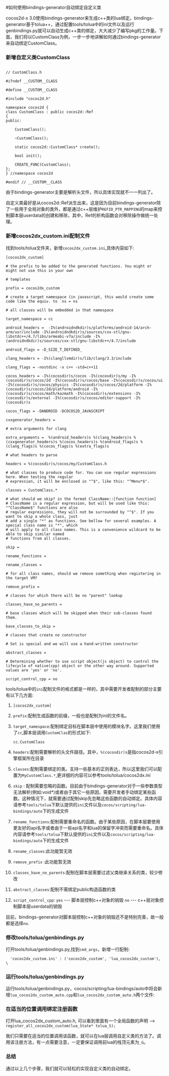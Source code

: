 #如何使用bindings-generator自动绑定自定义类

cocos2d-x 3.0使用bindings-generator来生成c++类的lua绑定。bindings-generator基于tolua++，通过配置tools/tolua中的ini文件以及运行genbindings.py就可以自动生成c++类的绑定，大大减少了编写pkg的工作量。下面，我们将以CustomClass为例，一步一步地讲解如何通过bindings-generator来自动绑定CustomClass。

### 新增自定义类CustomClass

```

// CustomClass.h

#ifndef __CUSTOM__CLASS

#define __CUSTOM__CLASS

#include "cocos2d.h"

namespace cocos2d {
class CustomClass : public cocos2d::Ref
{
public:
    
    CustomClass();

    ~CustomClass();

    static cocos2d::CustomClass* create();

    bool init();

    CREATE_FUNC(CustomClass);
};
} //namespace cocos2d

#endif // __CUSTOM__CLASS

```

由于bindings-generator主要是解析头文件，所以具体实现就不一一列出了。

自定义类最好是从cocos2d::Ref派生出来，这是因为目前bindings-generator除了一些用于全局对象的类外，都是通过c++层维护`REFID_PTR_MAPPING`的map来控制脚本层userdata的创建和移除，其中，Ref的析构函数会对移除操作做统一处理。

### 新增cocos2dx_custom.ini配制文件

找到tools/tolua文件夹，新增`cocos2dx_custom.ini`,具体内容如下:

```
[cocos2dx_custom]

# the prefix to be added to the generated functions. You might or might not use this in your own

# templates

prefix = cocos2dx_custom

# create a target namespace (in javascript, this would create some code like the equiv. to `ns = ns 

# all classes will be embedded in that namespace

target_namespace = cc

android_headers =  -I%(androidndkdir)s/platforms/android-14/arch-arm/usr/include -I%(androidndkdir)s/sources/cxx-stl/gnu-libstdc++/4.7/libs/armeabi-v7a/include -I%(androidndkdir)s/sources/cxx-stl/gnu-libstdc++/4.7/include

android_flags = -D_SIZE_T_DEFINED_ 

clang_headers = -I%(clangllvmdir)s/lib/clang/3.3/include

clang_flags = -nostdinc -x c++ -std=c++11

cocos_headers = -I%(cocosdir)s/cocos -I%(cocosdir)s/my -I%(cocosdir)s/cocos/2d -I%(cocosdir)s/cocos/base -I%(cocosdir)s/cocos/ui -I%(cocosdir)s/cocos/physics -I%(cocosdir)s/cocos/2d/platform -I%(cocosdir)s/cocos/2d/platform/android -I%(cocosdir)s/cocos/math/kazmath -I%(cocosdir)s/extensions -I%(cocosdir)s/external -I%(cocosdir)s/cocos/editor-support -I%(cocosdir)s

cocos_flags = -DANDROID -DCOCOS2D_JAVASCRIPT

cxxgenerator_headers = 

# extra arguments for clang

extra_arguments =  %(android_headers)s %(clang_headers)s %(cxxgenerator_headers)s %(cocos_headers)s %(android_flags)s %(clang_flags)s %(cocos_flags)s %(extra_flags)s 

# what headers to parse

headers = %(cocosdir)s/cocos/my/CustomClass.h

# what classes to produce code for. You can use regular expressions here. When testing the regular
# expression, it will be enclosed in "^$", like this: "^Menu*$".

classes = CustomClass.*

# what should we skip? in the format ClassName::[function function]
# ClassName is a regular expression, but will be used like this: "^ClassName$" functions are also
# regular expressions, they will not be surrounded by "^$". If you want to skip a whole class, just
# add a single "*" as functions. See bellow for several examples. A special class name is "*", which
# will apply to all class names. This is a convenience wildcard to be able to skip similar named
# functions from all classes.

skip =

rename_functions = 

rename_classes = 

# for all class names, should we remove something when registering in the target VM?

remove_prefix = 

# classes for which there will be no "parent" lookup

classes_have_no_parents = 

# base classes which will be skipped when their sub-classes found them.

base_classes_to_skip =

# classes that create no constructor

# Set is special and we will use a hand-written constructor

abstract_classes =

# Determining whether to use script object(js object) to control the lifecycle of native(cpp) object or the other way around. Supported values are 'yes' or 'no'.

script_control_cpp = no

```

tools/tolua中的`ini`配制文件的格式都是一样的，其中需要开发者配制的部分主要有以下几方面:

1. [title]:配制tools/tolua/genbindings.py中需要用到title。一般配置为ini的文件名，本文为
	`[cocos2dx_custom]`

2. `prefix`:配制生成函数的前缀，一般也是配制为ini的文件名。

3. `target_namespace`:配制绑定目标在脚本层中使用的模块名字。这里我们使用了`cc`,脚本层调用`CustomClas`的形式如下:

	`cc.CustomClass`

4. `headers`:配制需要解析的头文件路径。其中，`%(cocosdir)s`是指cocos2d-x引擎框架所在目录

5. `classes`:配制需要绑定的类。支持一些基本的正则表达，所以这里我们可以配置为`MyCustomClass.*`,更详细的内容可以参考tools/tolua/cocos2dx.ini

6. `skip` : 配制需要忽略的函数。目前由于bindings-generator对于一些参数类型无法解析(例如:void*)或者由于其它一些原因，需要开发者手动绑定某些函数。这种情况下，就需要通过配制skip先忽略这些函数的自动绑定。具体内容请参考`tools/tolua`下默认提供的`ini`文件以及`cocos/scripting/lua-bindings/auto`下的生成文件

7. `rename_functions`:配制需要重命名的函数。由于某些原因，在脚本层要使用更友好的api名字或者由于一些api名字和lua的保留字冲突而需要重命名。具体内容请参考`tools/tolua`下默认提供的`ini`文件以及`cocos/scripting/lua-bindings/auto`下的生成文件

8. `rename_classes`:此功能暂无效

9. `remove_prefix` :此功能暂无效

10. `classes_have_no_parents`:配制在脚本层需要过滤父类继承关系的类，较少修改

11. `abstract_classes`:配制不需绑定public构造函数的类

12. `script_control_cpp`: `yes` --- 脚本层控制c++对象的销毁
                          `no`  --- c++层对象控制脚本层userdata的销毁

目前，bindings-generator对脚本层控制c++对象的销毁还不是特别完善，故一般都是选择`no`.

### 修改tools/tolua/genbindings.py

打开tools/tolua/genbindings.py,找到`cmd_args`，新增一行配制:

```
  'cocos2dx_custom.ini' : ('cocos2dx_custom', 'lua_cocos2dx_custom'), \
```

### 运行tools/tolua/genbindings.py

运行tools/tolua/genbindings.py，cocos/scripting/lua-bindings/auto中将会新增`lua_cocos2dx_custom_auto.cpp`和`lua_cocos2dx_custom_auto.h`两个文件:


### 在适当的位置调用绑定注册函数

打开lua_cocos2dx_custom_auto.h, 可以看到里面有一个全局函数的声明 --> `register_all_cocos2dx_custom(lua_State* tolua_S);`

我们只需要在适当的位置调用该函数，就可以在lua层调用自定义类的方法了。调用该注册方法，有一点需要注意，一定要保证调用前lua的栈顶元素为`_G`。


### 总结
通过以上几个步骤，我们就可以轻松的实现自定义类的自动绑定。



